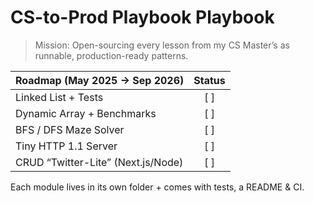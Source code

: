# CS-to-Prod Playbook Playbook

> Mission: Open-sourcing every lesson from my CS Master’s as runnable, production-ready patterns.

| Roadmap (May 2025 → Sep 2026)       | Status |
|------------------------------------|:------:|
| Linked List + Tests                | [ ]      |
| Dynamic Array + Benchmarks         | [ ]      |
| BFS / DFS Maze Solver              | [ ]      |
| Tiny HTTP 1.1 Server               | [ ]      |
| CRUD “Twitter-Lite” (Next.js/Node) | [ ]      |

Each module lives in its own folder + comes with tests, a README & CI.
